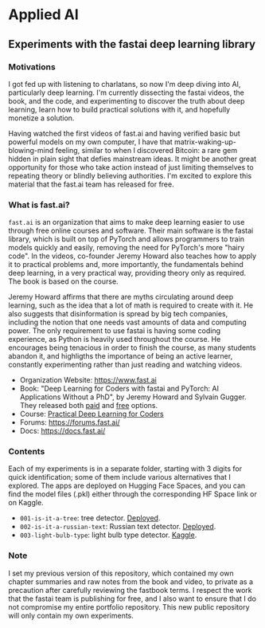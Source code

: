 # Applied AI
## Experiments with the fastai deep learning library

### Motivations
I got fed up with listening to charlatans, so now I'm deep diving into AI, particularly deep learning. I'm currently dissecting the fastai videos, the book, and the code, and experimenting to discover the truth about deep learning, learn how to build practical solutions with it, and hopefully monetize a solution.

Having watched the first videos of fast.ai and having verified basic but powerful models on my own computer, I have that matrix-waking-up-blowing-mind feeling, similar to when I discovered Bitcoin: a rare gem hidden in plain sight that defies mainstream ideas. It might be another great opportunity for those who take action instead of just limiting themselves to repeating theory or blindly believing authorities. I'm excited to explore this material that the fast.ai team has released for free.

### What is fast.ai?
`fast.ai` is an organization that aims to make deep learning easier to use through free online courses and software. Their main software is the fastai library, which is built on top of PyTorch and allows programmers to train models quickly and easily, removing the need for PyTorch's more "hairy code". In the videos, co-founder Jeremy Howard also teaches how to apply it to practical problems and, more importantly, the fundamentals behind deep learning, in a very practical way, providing theory only as required. The book is based on the course.

Jeremy Howard affirms that there are myths circulating around deep learning, such as the idea that a lot of math is required to create with it. He also suggests that disinformation is spread by big tech companies, including the notion that one needs vast amounts of data and computing power. The only requirement to use fastai is having some coding experience, as Python is heavily used throughout the course. He encourages being tenacious in order to finish the course, as many students abandon it, and highligths the importance of being an active learner, constantly experimenting rather than just reading and watching videos.

- Organization Website: https://www.fast.ai
- Book: "Deep Learning for Coders with fastai and PyTorch: AI Applications Without a PhD", by Jeremy Howard and Sylvain Gugger. They released both [paid](https://www.amazon.com/Deep-Learning-Coders-fastai-PyTorch/dp/1492045527) and [free](https://github.com/fastai/fastbook/) options.
- Course: [Practical Deep Learning for Coders](https://course.fast.ai/)
- Forums: https://forums.fast.ai/
- Docs: https://docs.fast.ai/

### Contents
Each of my experiments is in a separate folder, starting with 3 digits for quick identification; some of them include various alternatives that I explored. The apps are deployed on Hugging Face Spaces, and you can find the model files (.pkl) either through the corresponding HF Space link or on Kaggle.
- `001-is-it-a-tree`: tree detector. [Deployed](https://huggingface.co/spaces/martinmorando/001-is-it-a-tree).
- `002-is-it-a-russian-text`: Russian text detector. [Deployed](https://huggingface.co/spaces/martinmorando/002-is-it-a-russian-text).
- `003-light-bulb-type`: light bulb type detector. [Kaggle](https://www.kaggle.com/code/martinmorando/003-light-bulb-type).

### Note
I set my previous version of this repository, which contained my own chapter summaries and raw notes from the book and video, to private as a precaution after carefully reviewing the fastbook terms. I respect the work that the fastai team is publishing for free, and I also want to ensure that I do not compromise my entire portfolio repository. This new public repository will only contain my own experiments.
